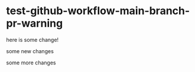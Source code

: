 # test-github-workflow-main-branch-pr-warning


here is some change!

some new changes


some more changes

